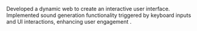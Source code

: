 Developed a dynamic web to create an interactive user interface.
Implemented sound generation functionality triggered by keyboard inputs and UI interactions, enhancing user engagement .
